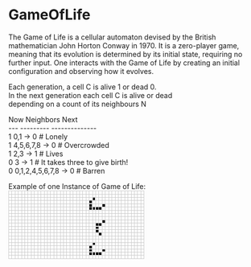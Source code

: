 # GameOfLife
The Game of Life is a cellular automaton devised by the British mathematician John Horton Conway in 1970. It is a zero-player game, meaning that its evolution is determined by its initial state, requiring no further input. One interacts with the Game of Life by creating an initial configuration and observing how it evolves.

Each generation, a cell C is alive 1 or dead 0.\
In the next generation each cell C is alive or dead \
depending on a count of its neighbours N

Now Neighbors           Next\
--- ---------           --------------\
1   0,1             ->  0  # Lonely\
1   4,5,6,7,8       ->  0  # Overcrowded\
1   2,3             ->  1  # Lives\
0   3               ->  1  # It takes three to give birth!\
0   0,1,2,4,5,6,7,8 ->  0  # Barren

Example of one Instance of Game of Life:
![](ZRY1IlT.gif)
